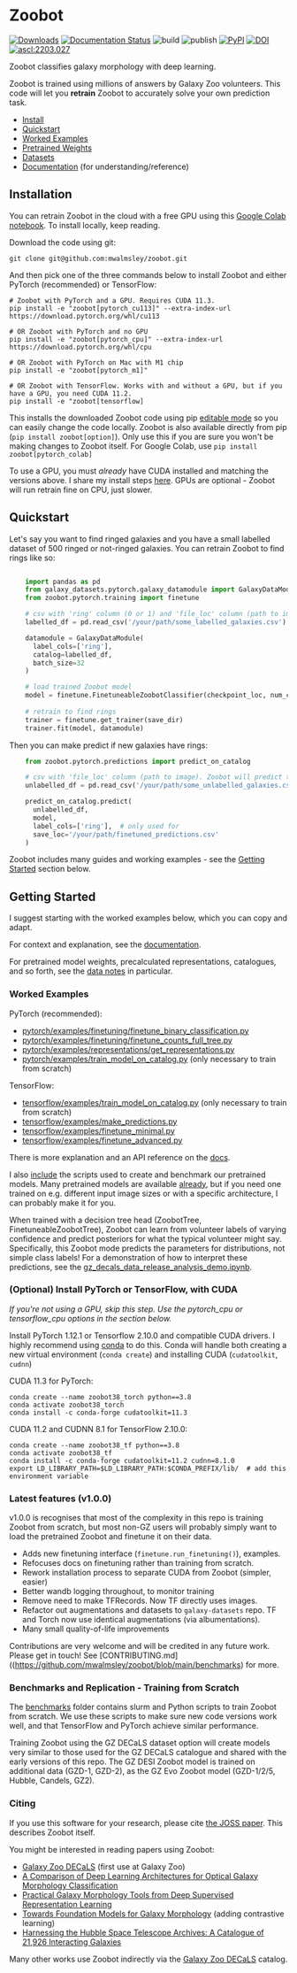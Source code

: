 # Zoobot

[![Downloads](https://pepy.tech/badge/zoobot)](https://pepy.tech/project/zoobot)
[![Documentation Status](https://readthedocs.org/projects/zoobot/badge/?version=latest)](https://zoobot.readthedocs.io/)
![build](https://github.com/mwalmsley/zoobot/actions/workflows/run_CI.yml/badge.svg)
![publish](https://github.com/mwalmsley/zoobot/actions/workflows/python-publish.yml/badge.svg)
[![PyPI](https://badge.fury.io/py/zoobot.svg)](https://badge.fury.io/py/zoobot)
[![DOI](https://zenodo.org/badge/343787617.svg)](https://zenodo.org/badge/latestdoi/343787617)
<a href="https://ascl.net/2203.027"><img src="https://img.shields.io/badge/ascl-2203.027-blue.svg?colorB=262255" alt="ascl:2203.027" /></a>

Zoobot classifies galaxy morphology with deep learning.
<!-- At Galaxy Zoo, we use Zoobot to help our volunteers classify the galaxies in all our recent catalogues: GZ DECaLS, GZ DESI, GZ Rings and GZ Cosmic Dawn. -->

Zoobot is trained using millions of answers by Galaxy Zoo volunteers. This code will let you **retrain** Zoobot to accurately solve your own prediction task.

- [Install](#installation)
- [Quickstart](#quickstart)
- [Worked Examples](#worked-examples)
- [Pretrained Weights](https://zoobot.readthedocs.io/data_notes.html)
- [Datasets](https://www.github.com/mwalmsley/galaxy-datasets)
- [Documentation](https://zoobot.readthedocs.io/) (for understanding/reference)

## Installation
<a name="installation"></a>

You can retrain Zoobot in the cloud with a free GPU using this [Google Colab notebook](https://colab.research.google.com/drive/17bb_KbA2J6yrIm4p4Ue_lEBHMNC1I9Jd?usp=sharing). To install locally, keep reading.

Download the code using git:

    git clone git@github.com:mwalmsley/zoobot.git

And then pick one of the three commands below to install Zoobot and either PyTorch (recommended) or TensorFlow:

    # Zoobot with PyTorch and a GPU. Requires CUDA 11.3.
    pip install -e "zoobot[pytorch_cu113]" --extra-index-url https://download.pytorch.org/whl/cu113

    # OR Zoobot with PyTorch and no GPU
    pip install -e "zoobot[pytorch_cpu]" --extra-index-url https://download.pytorch.org/whl/cpu

    # OR Zoobot with PyTorch on Mac with M1 chip
    pip install -e "zoobot[pytorch_m1]"

    # OR Zoobot with TensorFlow. Works with and without a GPU, but if you have a GPU, you need CUDA 11.2. 
    pip install -e "zoobot[tensorflow]

This installs the downloaded Zoobot code using pip [editable mode](https://pip.pypa.io/en/stable/topics/local-project-installs/#editable-installs) so you can easily change the code locally. Zoobot is also available directly from pip (`pip install zoobot[option]`). Only use this if you are sure you won't be making changes to Zoobot itself. For Google Colab, use `pip install zoobot[pytorch_colab]`

To use a GPU, you must *already* have CUDA installed and matching the versions above.
I share my install steps [here](#install_cuda). GPUs are optional - Zoobot will run retrain fine on CPU, just slower.

## Quickstart
<a name="quickstart"></a>

Let's say you want to find ringed galaxies and you have a small labelled dataset of 500 ringed or not-ringed galaxies. You can retrain Zoobot to find rings like so:

```python

    import pandas as pd
    from galaxy_datasets.pytorch.galaxy_datamodule import GalaxyDataModule
    from zoobot.pytorch.training import finetune

    # csv with 'ring' column (0 or 1) and 'file_loc' column (path to image)
    labelled_df = pd.read_csv('/your/path/some_labelled_galaxies.csv')

    datamodule = GalaxyDataModule(
      label_cols=['ring'],
      catalog=labelled_df,
      batch_size=32
    )

    # load trained Zoobot model
    model = finetune.FinetuneableZoobotClassifier(checkpoint_loc, num_classes=2)  
    
    # retrain to find rings
    trainer = finetune.get_trainer(save_dir)
    trainer.fit(model, datamodule)
```

Then you can make predict if new galaxies have rings:

```python
    from zoobot.pytorch.predictions import predict_on_catalog

    # csv with 'file_loc' column (path to image). Zoobot will predict the labels.
    unlabelled_df = pd.read_csv('/your/path/some_unlabelled_galaxies.csv')

    predict_on_catalog.predict(
      unlabelled_df,
      model,
      label_cols=['ring'],  # only used for 
      save_loc='/your/path/finetuned_predictions.csv'
    )
```

Zoobot includes many guides and working examples - see the [Getting Started](#getting-started) section below.

## Getting Started
<a name="getting_started"></a>

I suggest starting with the worked examples below, which you can copy and adapt.

For context and explanation, see the [documentation](https://zoobot.readthedocs.io/).

For pretrained model weights, precalculated representations, catalogues, and so forth, see the [data notes](https://zoobot.readthedocs.io/data_notes.html) in particular.

### Worked Examples
<a name="worked_examples"></a>

PyTorch (recommended):
- [pytorch/examples/finetuning/finetune_binary_classification.py](https://github.com/mwalmsley/zoobot/blob/main/zoobot/pytorch/examples/finetuning/finetune_binary_classification.py)
- [pytorch/examples/finetuning/finetune_counts_full_tree.py](https://github.com/mwalmsley/zoobot/blob/main/zoobot/pytorch/examples/finetuning/finetune_counts_full_tree.py)
- [pytorch/examples/representations/get_representations.py](https://github.com/mwalmsley/zoobot/blob/main/zoobot/pytorch/examples/representations/get_representations.py)
- [pytorch/examples/train_model_on_catalog.py](https://github.com/mwalmsley/zoobot/blob/main/zoobot/pytorch/examples/train_model_on_catalog.py) (only necessary to train from scratch)

TensorFlow:
- [tensorflow/examples/train_model_on_catalog.py](https://github.com/mwalmsley/zoobot/blob/main/zoobot/tensorflow/examples/train_model_on_catalog.py) (only necessary to train from scratch)
- [tensorflow/examples/make_predictions.py](https://github.com/mwalmsley/zoobot/blob/main/zoobot/tensorflow/examples/make_predictions.py)
- [tensorflow/examples/finetune_minimal.py](https://github.com/mwalmsley/zoobot/blob/main/zoobot/tensorflow/examples/finetune_minimal.py)
- [tensorflow/examples/finetune_advanced.py](https://github.com/mwalmsley/zoobot/blob/main/zoobot/tensorflow/examples/finetune_advanced.py)

There is more explanation and an API reference on the [docs](https://zoobot.readthedocs.io/).

I also [include](https://github.com/mwalmsley/zoobot/blob/main/benchmarks) the scripts used to create and benchmark our pretrained models. Many pretrained models are available [already](https://zoobot.readthedocs.io/data_notes.html), but if you need one trained on e.g. different input image sizes or with a specific architecture, I can probably make it for you.

When trained with a decision tree head (ZoobotTree, FinetuneableZoobotTree), Zoobot can learn from volunteer labels of varying confidence and predict posteriors for what the typical volunteer might say. Specifically, this Zoobot mode predicts the parameters for distributions, not simple class labels! For a demonstration of how to interpret these predictions, see the [gz_decals_data_release_analysis_demo.ipynb](https://github.com/mwalmsley/zoobot/blob/main/gz_decals_data_release_analysis_demo.ipynb).



### (Optional) Install PyTorch or TensorFlow, with CUDA
<a name="install_cuda"></a>

*If you're not using a GPU, skip this step. Use the pytorch_cpu or tensorflow_cpu options in the section below.*

Install PyTorch 1.12.1 or Tensorflow 2.10.0 and compatible CUDA drivers. I highly recommend using [conda](https://docs.conda.io/en/latest/miniconda.html) to do this. Conda will handle both creating a new virtual environment (`conda create`) and installing CUDA (`cudatoolkit`, `cudnn`)

CUDA 11.3 for PyTorch:

    conda create --name zoobot38_torch python==3.8
    conda activate zoobot38_torch
    conda install -c conda-forge cudatoolkit=11.3

CUDA 11.2 and CUDNN 8.1 for TensorFlow 2.10.0:

    conda create --name zoobot38_tf python==3.8
    conda activate zoobot38_tf
    conda install -c conda-forge cudatoolkit=11.2 cudnn=8.1.0
    export LD_LIBRARY_PATH=$LD_LIBRARY_PATH:$CONDA_PREFIX/lib/  # add this environment variable

### Latest features (v1.0.0)

v1.0.0 is recognises that most of the complexity in this repo is training Zoobot from scratch, but most non-GZ users will probably simply want to load the pretrained Zoobot and finetune it on their data.

- Adds new finetuning interface (`finetune.run_finetuning()`), examples.
- Refocuses docs on finetuning rather than training from scratch.
- Rework installation process to separate CUDA from Zoobot (simpler, easier)
- Better wandb logging throughout, to monitor training
- Remove need to make TFRecords. Now TF directly uses images.
- Refactor out augmentations and datasets to `galaxy-datasets` repo. TF and Torch now use identical augmentations (via albumentations).
- Many small quality-of-life improvements

Contributions are very welcome and will be credited in any future work. Please get in touch! See [CONTRIBUTING.md]((https://github.com/mwalmsley/zoobot/blob/main/benchmarks) for more.

### Benchmarks and Replication - Training from Scratch

The [benchmarks](https://github.com/mwalmsley/zoobot/blob/main/benchmarks) folder contains slurm and Python scripts to train Zoobot from scratch. We use these scripts to make sure new code versions work well, and that TensorFlow and PyTorch achieve similar performance.

Training Zoobot using the GZ DECaLS dataset option will create models very similar to those used for the GZ DECaLS catalogue and shared with the early versions of this repo. The GZ DESI Zoobot model is trained on additional data (GZD-1, GZD-2), as the GZ Evo Zoobot model (GZD-1/2/5, Hubble, Candels, GZ2).

### Citing

If you use this software for your research, please cite [the JOSS paper](TODO_on_publication). This describes Zoobot itself.

<!-- TODO bibtex on publication -->

You might be interested in reading papers using Zoobot:

- [Galaxy Zoo DECaLS](https://arxiv.org/abs/2102.08414) (first use at Galaxy Zoo)
- [A Comparison of Deep Learning Architectures for Optical Galaxy Morphology Classification](https://arxiv.org/abs/2111.04353)
- [Practical Galaxy Morphology Tools from Deep Supervised Representation Learning](https://arxiv.org/abs/2110.12735)
- [Towards Foundation Models for Galaxy Morphology](https://arxiv.org/abs/2206.11927) (adding contrastive learning)
- [Harnessing the Hubble Space Telescope Archives: A Catalogue of 21,926 Interacting Galaxies](https://arxiv.org/abs/2303.00366)

Many other works use Zoobot indirectly via the [Galaxy Zoo DECaLS](https://arxiv.org/abs/2102.08414) catalog.